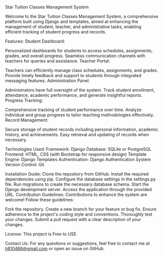 Star Tuition Classes Management System

Welcome to the Star Tuition Classes Management System, a comprehensive platform built using Django and templates, aimed at enhancing the management of student, teacher, and administrative tasks, enabling efficient tracking of student progress and records.

Features:
Student Dashboard:

Personalized dashboards for students to access schedules, assignments, grades, and overall progress.
Seamless communication channels with teachers for queries and assistance.
Teacher Portal:

Teachers can efficiently manage class schedules, assignments, and grades.
Provide timely feedback and support to students through integrated messaging features.
Administration Panel:

Administrators have full oversight of the system.
Track student enrollment, attendance, academic performance, and generate insightful reports.
Progress Tracking:

Comprehensive tracking of student performance over time.
Analyze individual and group progress to tailor teaching methodologies effectively.
Record Management:

Secure storage of student records including personal information, academic history, and achievements.
Easy retrieval and updating of records when necessary.

Technologies Used:
Framework: Django
Database: SQLite or PostgreSQL
Frontend: HTML, CSS (with Bootstrap for responsive design)
Template Engine: Django Templates
Authentication: Django Authentication System
Version Control: Git

Installation Guide:
Clone the repository from GitHub.
Install the required dependencies using pip.
Configure the database settings in the settings.py file.
Run migrations to create the necessary database schema.
Start the Django development server.
Access the application through the provided URL.
Contribution Guidelines:
Contributions to enhance the system are welcome! Follow these guidelines:

Fork the repository.
Create a new branch for your feature or bug fix.
Ensure adherence to the project's coding style and conventions.
Thoroughly test your changes.
Submit a pull request with a clear description of your changes.

License:
This project is Free to USE.

Contact Us:
For any questions or suggestions, feel free to contact me at h810466@gmail.com or open an issue on GitHub.

